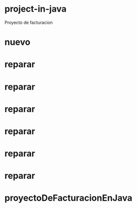 # project-in-java
Proyecto de facturacion
# nuevo
# reparar
# reparar
# reparar
# reparar
# reparar
# reparar
# proyectoDeFacturacionEnJava

